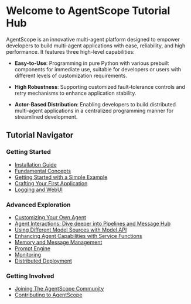 # Welcome to AgentScope Tutorial Hub

AgentScope is an innovative multi-agent platform designed to empower developers to build multi-agent applications with ease, reliability, and high performance. It features three high-level capabilities:

- **Easy-to-Use**: Programming in pure Python with various prebuilt components for immediate use, suitable for developers or users with different levels of customization requirements.

- **High Robustness**: Supporting customized fault-tolerance controls and retry mechanisms to enhance application stability.

- **Actor-Based Distribution**: Enabling developers to build distributed multi-agent applications in a centralized programming manner for streamlined development.

## Tutorial Navigator

### Getting Started

- [Installation Guide](102-installation-zh)
- [Fundamental Concepts](101-agentscope-zh)
- [Getting Started with a Simple Example](103-example-zh)
- [Crafting Your First Application](104-usecase-zh)
- [Logging and WebUI](105-logging-zh)

### Advanced Exploration

- [Customizing Your Own Agent](201-agent-zh)
- [Agent Interactions: Dive deeper into Pipelines and Message Hub](202-pipeline-zh)
- [Using Different Model Sources with Model API](203-model-zh)
- [Enhancing Agent Capabilities with Service Functions](204-service-zh)
- [Memory and Message Management](205-memory-zh)
- [Prompt Engine](206-prompt-zh)
- [Monitoring](207-monitor-zh)
- [Distributed Deployment](208-distribute-zh)

### Getting Involved

- [Joining The AgentScope Community](301-community-zh)
- [Contributing to AgentScope](302-contribute-zh)
